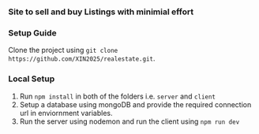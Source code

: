 

### Site to sell and buy Listings with minimial effort


 ### Setup Guide

 Clone the project using `git clone https://github.com/XIN2025/realestate.git`.
 

### Local Setup

1. Run `npm install` in both of the folders i.e. `server`  and `client`
2. Setup a database using mongoDB and provide the required connection url in enviornment variables.
3. Run the server using nodemon and run the client using `npm run dev`


 
